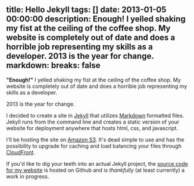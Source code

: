 title: Hello Jekyll
tags: []
date: 2013-01-05 00:00:00
description: Enough! I yelled shaking my fist at the ceiling of the coffee shop. My website is completely out of date and does a horrible job representing my skills as a developer. 2013 is the year for change.
markdown:
  breaks: false
---

**"Enough!"** I yelled shaking my fist at the ceiling of the coffee shop.
My website is completely out of date and does a horrible job representing
my skills as a developer.

2013 is the year for change.

I decided to create a site in [Jekyll](http://jekyllrb.com) that utilizes
[Markdown](http://daringfireball.net/projects/markdown) formatted files.
Jekyll runs from the command line and creates a static version of your website
for deployment anywhere that hosts html, css, and javascript.

I'll be hosting the site on [Amazon S3](http://aws.amazon.com/s3). It's dead simple
to use and has the possibility to upgrade for caching and load balancing your
files through [CloudFront](http://aws.amazon.com/cloudfront).

If you'd like to dig your teeth into an actual Jekyll project, the
[source code for my website](https://github.com/CoffeeAndCode/jonknapp.com) is
hosted on Github and is *thankfully* (at least currently) a work in progress.
